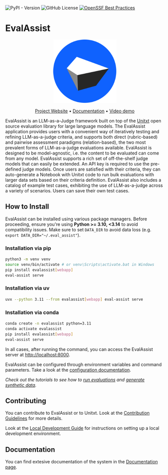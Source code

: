 ![PyPI - Version](https://img.shields.io/pypi/v/evalassist)
![GitHub License](https://img.shields.io/github/license/IBM/eval-assist)
[![OpenSSF Best Practices](https://www.bestpractices.dev/projects/10775/badge)](https://www.bestpractices.dev/projects/10775)

# EvalAssist

<p align="center">
  <img src="frontend/public/images/logo.svg" alt="EvalAssist Logo" width="200"/>
</p>

<p align="center">
  <a href="https://ibm.github.io/eval-assist/">Project Website</a> •
  <a href="https://github.com/IBM/eval-assist/wiki">Documentation</a> •
  <a href="https://www.youtube.com/watch?v=bTf0N1GGslE">Video demo</a>
</p>

<!-- Build Status, is a great thing to have at the top of your repository, it shows that you take your CI/CD as first class citizens -->
<!-- [![Build Status](https://travis-ci.org/jjasghar/ibm-cloud-cli.svg?branch=master)](https://travis-ci.org/jjasghar/ibm-cloud-cli) -->

<!-- Not always needed, but a scope helps the user understand in a short sentance like below, why this repo exists -->

EvalAssist is an LLM-as-a-Judge framework built on top of the [Unitxt](https://www.unitxt.ai/en/latest/docs/introduction.html)
open source evaluation library for large language models. The EvalAssist application provides users with a
convenient way of iteratively testing and refining LLM-as-a-judge criteria, and supports both direct
(rubric-based) and pairwise assessment paradigms (relation-based), the two most prevalent forms of
LLM-as-a-judge evaluations available. EvalAssist is designed to be model-agnostic, i.e. the content to be
evaluated can come from any model. EvalAssist supports a rich set of off-the-shelf judge models that can
easily be extended. An API key is required to use the pre-defined judge models. Once users are satisfied
with their criteria, they can auto-generate a Notebook with Unitxt code to run bulk evaluations with larger
data sets based on their criteria definition. EvalAssist also includes a catalog of example test cases,
exhibiting the use of LLM-as-a-judge across a variety of scenarios. Users can save their own test cases.

## How to Install

EvalAssist can be installed using various package managers. Before proceeding, ensure you're using **Python >= 3.10, <3.14** to avoid compatibility issues. Make sure to set `DATA_DIR` to avoid data loss (e.g. `export DATA_DIR="~/.eval_assist"`).

### Installation via pip

```bash
python3 -m venv venv
source venv/bin/activate # or venv\Scripts\activate.bat in Windows
pip install evalassist[webapp]
eval-assist serve
```

### Installation via uv

```bash
uvx --python 3.11 --from evalassist[webapp] eval-assist serve
```

### Installation via conda

```bash
conda create -n evalassist python=3.11
conda activate evalassist
pip install evalassist[webapp]
eval-assist serve
```

In all cases, after running the command, you can access the EvalAssist server at [http://localhost:8000](http://localhost:8000).

EvalAssist can be configured through environment variables and command parameters. Take a look at the [configuration documentation](SYSTEM_CONFIGURATION.md).

_Check out the tutorials to see how to [run evaluations](https://github.com/IBM/eval-assist/wiki#mini-tutorial-running-an-evaluation) and [generate synthetic data](https://github.com/IBM/eval-assist/wiki#mini-tutorial-generating-test-data)._

## Contributing

You can contribute to EvalAssist or to Unitxt. Look at the [Contribution Guidelines](https://github.com/IBM/eval-assist/blob/main/CONTRIBUTING.md) for more details.

Look at the [Local Development Guide](https://github.com/IBM/eval-assist/blob/main/LOCAL_DEV_GUIDE.MD) for instructions on setting up a local development environment.

## Documentation

You can find extesive documentation of the system in the [Documentation page](https://github.com/IBM/eval-assist/wiki).
